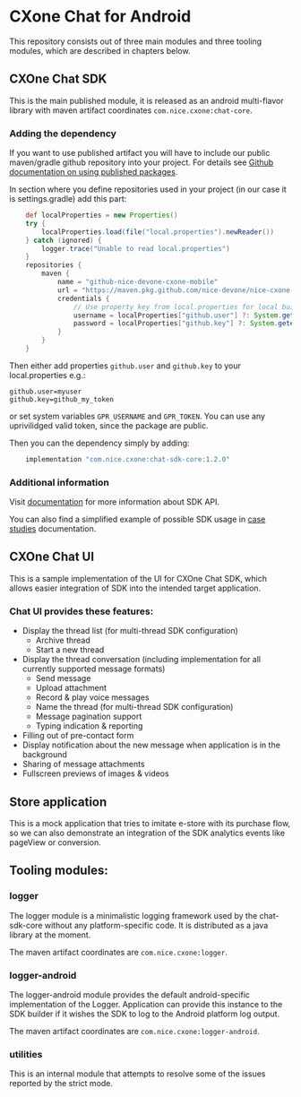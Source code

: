 # CXone Chat for Android

This repository consists out of three main modules and three tooling modules,
which are described in chapters below.

## CXOne Chat SDK

This is the main published module, it is released as an android multi-flavor library with maven artifact coordinates
`com.nice.cxone:chat-core`.

### Adding the dependency
If you want to use published artifact you will have to include our public maven/gradle github repository into your project.
For details see [Github documentation on using published packages](https://docs.github.com/en/packages/working-with-a-github-packages-registry/working-with-the-gradle-registry#using-a-published-package).

In section where you define repositories used in your project (in our case it is settings.gradle) add this part:
```groovy
    def localProperties = new Properties()
    try {
        localProperties.load(file("local.properties").newReader())
    } catch (ignored) {
        logger.trace("Unable to read local.properties")
    }
    repositories {
        maven {
            name = "github-nice-devone-cxone-mobile"
            url = "https://maven.pkg.github.com/nice-devone/nice-cxone-mobile-sdk-android"
            credentials {
                // Use property key from local.properties for local builds or environment variable for CI builds
                username = localProperties["github.user"] ?: System.getenv("GPR_USERNAME")
                password = localProperties["github.key"] ?: System.getenv("GPR_TOKEN")
            }
        }
    }
```
Then either add properties `github.user` and `github.key` to your local.properties
e.g.:
```
github.user=myuser
github.key=github_my_token
```
or set system variables `GPR_USERNAME` and `GPR_TOKEN`.
You can use any uprivilidged valid token, since the package are public.

Then you can the dependency simply by adding:
```groovy
    implementation "com.nice.cxone:chat-sdk-core:1.2.0"
```
### Additional information
Visit [documentation][docs] for more information about SDK API.

You can also find a simplified example of possible SDK usage in [case studies](docs/case-studies.md)
documentation.

[docs]: https://help.nice-incontact.com/content/acd/digital/mobilesdk/android/getstartedandroid.htm

## CXOne Chat UI

This is a sample implementation of the UI for CXOne Chat SDK, which allows easier integration of SDK into
the intended target application.

### Chat UI provides these features:

* Display the thread list (for multi-thread SDK configuration)
  * Archive thread
  * Start a new thread
* Display the thread conversation (including implementation for all currently supported message formats)
  * Send message
  * Upload attachment
  * Record & play voice messages
  * Name the thread (for multi-thread SDK configuration)
  * Message pagination support
  * Typing indication & reporting
* Filling out of pre-contact form
* Display notification about the new message when application is in the background
* Sharing of message attachments
* Fullscreen previews of images & videos

## Store application

This is a mock application that tries to imitate e-store with its purchase flow, so we can
also demonstrate an integration of the SDK analytics events like pageView or conversion.

## Tooling modules:

### logger

The logger module is a minimalistic logging framework used by the chat-sdk-core without any platform-specific code.
It is distributed as a java library at the moment.

The maven artifact coordinates are `com.nice.cxone:logger`.

### logger-android

The logger-android module provides the default android-specific implementation of the Logger.
Application can provide this instance to the SDK builder if it wishes the SDK to log to the Android
platform log output.

The maven artifact coordinates are `com.nice.cxone:logger-android`.

### utilities

This is an internal module that attempts to resolve some of the issues reported by the strict mode. 